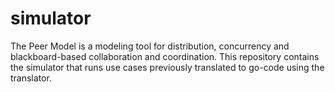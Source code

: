 # simulator
The Peer Model is a modeling tool for distribution, concurrency and blackboard-based collaboration and coordination.
This repository contains the simulator that runs use cases previously translated to go-code using the translator.
